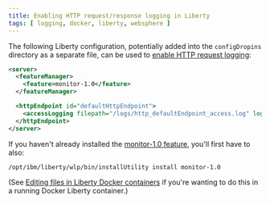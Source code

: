 ```yaml
---
title: Enabling HTTP request/response logging in Liberty
tags: [ logging, docker, liberty, websphere ]
---
```

The following Liberty configuration, potentially added into the `configDropins` directory as a separate file, can be used to [enable HTTP request logging](https://www.ibm.com/support/knowledgecenter/en/SSEQTP_liberty/com.ibm.websphere.wlp.doc/ae/rwlp_http_accesslogs.html):

```xml
<server>  
  <featureManager>  
    <feature>monitor-1.0</feature>  
  </featureManager>  

  <httpEndpoint id="defaultHttpEndpoint">  
    <accessLogging filepath="/logs/http_defaultEndpoint_access.log" logFormat='%h %i %u %t "%r" %s %b' />  
  </httpEndpoint>  
</server>
```

If you haven't already installed the [monitor-1.0 feature](https://www.ibm.com/support/knowledgecenter/en/SSEQTP_liberty/com.ibm.websphere.wlp.doc/ae/twlp_monitor10.html), you'll first have to also:

`/opt/ibm/liberty/wlp/bin/installUtility install monitor-1.0`

(See [Editing files in Liberty Docker containers](https://www.ibm.com/developerworks/community/blogs/Dougclectica/entry/Editing_files_in_Liberty_Docker_containers_e_g_Trace_logging) if you're wanting to do this in a running Docker Liberty container.)
